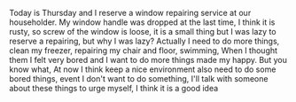 Today is Thursday and I reserve a window repairing service at our householder. My window handle was dropped at the last time, I think it is rusty, so screw of the window is loose, it is a small thing but I was lazy to reserve a repairing, but why I was lazy? Actually I need to do more things, clean my freezer, repairing my chair and floor, swimming, When I thought them I felt very bored and I want to do more things made my happy. But you know what, At now I think keep a nice environment also need to do some bored things, event I don't want to do something, I'll talk with someone about these things to urge myself, I think it is a good idea

